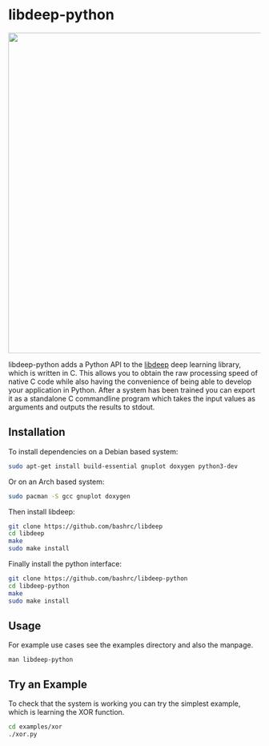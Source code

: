 # libdeep-python

<img src="https://github.com/bashrc/libdeep-python/blob/master/img/trainingexample.jpg?raw=true" width=640/>

libdeep-python adds a Python API to the [libdeep](https://github.com/bashrc/libdeep) deep learning library, which is written in C. This allows you to obtain the raw processing speed of native C code while also having the convenience of being able to develop your application in Python. After a system has been trained you can export it as a standalone C commandline program which takes the input values as arguments and outputs the results to stdout.

Installation
------------

To install dependencies on a Debian based system:

``` bash
sudo apt-get install build-essential gnuplot doxygen python3-dev
```

Or on an Arch based system:

``` bash
sudo pacman -S gcc gnuplot doxygen
```

Then install libdeep:

``` bash
git clone https://github.com/bashrc/libdeep
cd libdeep
make
sudo make install
```

Finally install the python interface:

``` bash
git clone https://github.com/bashrc/libdeep-python
cd libdeep-python
make
sudo make install
```

Usage
-----

For example use cases see the examples directory and also the manpage.

    man libdeep-python

Try an Example
--------------

To check that the system is working you can try the simplest example, which is learning the XOR function.

``` bash
cd examples/xor
./xor.py
```
